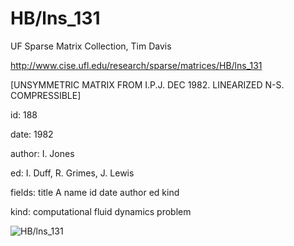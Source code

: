 # HB/lns_131

 UF Sparse Matrix Collection, Tim Davis

 http://www.cise.ufl.edu/research/sparse/matrices/HB/lns_131

 [UNSYMMETRIC MATRIX FROM I.P.J. DEC 1982. LINEARIZED N-S. COMPRESSIBLE]

 id: 188

 date: 1982

 author: I. Jones

 ed: I. Duff, R. Grimes, J. Lewis

 fields: title A name id date author ed kind

 kind: computational fluid dynamics problem

![HB/lns_131](http://www2.research.att.com/~yifanhu/GALLERY/GRAPHS/GIF_SMALL/HB@lns_131.gif)